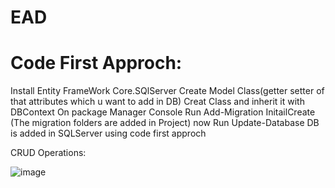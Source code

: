 # EAD
# Code First Approch:
Install Entity FrameWork Core.SQlServer 
Create Model Class(getter setter of that attributes which u want to add in DB)
Creat Class and inherit it with DBContext 
On package Manager Console Run Add-Migration InitailCreate (The migration folders are added in Project)
now Run Update-Database 
DB is added in SQLServer using code first approch

CRUD Operations:

![image](https://user-images.githubusercontent.com/96222792/191041054-e83767fe-9a99-491f-8b92-0a00a8505749.png)
